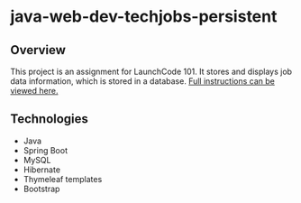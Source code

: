 # java-web-dev-techjobs-persistent

## Overview
This project is an assignment for LaunchCode 101. It stores and displays job data information, which is stored in a database. [Full instructions can be viewed here.](https://education.launchcode.org/java-web-development/assignments/tech-jobs-persistent.html)

## Technologies
- Java
- Spring Boot
- MySQL
- Hibernate
- Thymeleaf templates
- Bootstrap
